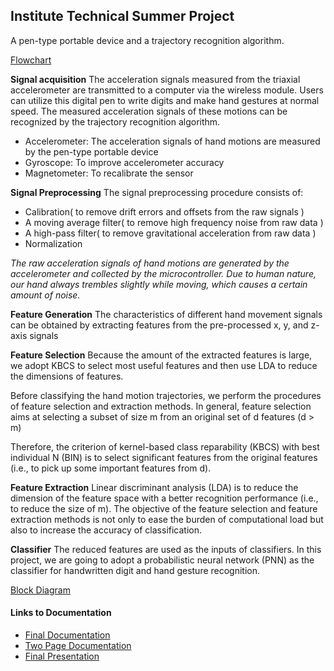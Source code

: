 ## Institute Technical Summer Project
A pen-type portable device and a trajectory recognition algorithm.

[Flowchart](/Images/Flowchart.jpeg)

**Signal acquisition**
The acceleration signals measured from the triaxial accelerometer are transmitted to a computer via the wireless module. Users can utilize this digital pen to write digits and make hand gestures at normal speed. The measured acceleration signals of these motions can be recognized by the trajectory recognition algorithm. 

 - Accelerometer: The acceleration signals of hand motions are measured by the pen-type portable device
 - Gyroscope: To improve accelerometer accuracy
 - Magnetometer: To recalibrate the sensor

**Signal Preprocessing**
The signal preprocessing procedure consists of: 

 - Calibration( to remove drift errors and offsets from the raw signals )
 - A moving average filter( to remove high frequency noise from raw data )
 - A high-pass filter( to remove gravitational acceleration from raw data )
 - Normalization

*The raw acceleration signals of hand motions are generated by the accelerometer and collected by the microcontroller. Due to human nature, our hand always trembles slightly while moving, which causes a certain amount of noise.*

**Feature Generation**
The characteristics of different hand movement signals can be obtained by extracting features from the pre-processed x, y, and z-axis signals

**Feature Selection**
Because the amount of the extracted features is large, we adopt KBCS to select most useful features and then use LDA to reduce the dimensions of features.

Before classifying the hand motion trajectories, we perform the procedures of feature selection and extraction methods. In general, feature selection aims at selecting a subset of size m from an original set of d features (d > m) 

Therefore, the criterion of kernel-based class reparability (KBCS) with best individual N (BIN) is to select significant features from the original features (i.e., to pick up some important features from d). 

**Feature Extraction**
Linear discriminant analysis (LDA) is to reduce the dimension of the feature space with a better recognition performance (i.e., to reduce the size of m). The objective of the feature selection and feature extraction methods is not only to ease the burden of computational load but also to increase the accuracy of classification.

**Classifier**
The reduced features are used as the inputs of classifiers. In this project, we are going to adopt a probabilistic neural network (PNN) as the classifier for handwritten digit and hand gesture recognition.

[Block Diagram](/Images/Block%20diagram.jpeg)

#### Links to Documentation

 - [Final Documentation](https://docs.google.com/document/d/1eJqBa40CPGVSAjVPga0h5ZBtP_GfkC4jkALfkZNsrUk/edit)
 - [Two Page Documentation](https://docs.google.com/document/d/1VDUPizK79FmGiAJCUSacQf7sq-F9xhPe6UNA24ouiEk/edit)
 - [Final Presentation](https://docs.google.com/presentation/d/13ECMv_6HX_5BkdorZ3mrw2cdAeByihjqaWwI72OVzTo/edit#slide=id.p)
